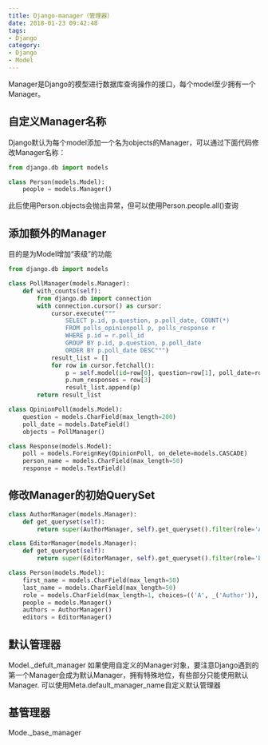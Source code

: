 ```yaml
---
title: Django-manager（管理器）
date: 2018-01-23 09:42:48
tags:
- Django
category:
- Django
- Model
---
```


Manager是Django的模型进行数据库查询操作的接口，每个model至少拥有一个Manager。

## 自定义Manager名称
Django默认为每个model添加一个名为objects的Manager，可以通过下面代码修改Manager名称：
``` python
from django.db import models

class Person(models.Model):
    people = models.Manager()
```
此后使用Person.objects会抛出异常，但可以使用Person.people.all()查询

## 添加额外的Manager
目的是为Model增加“表级”的功能
``` python
from django.db import models

class PollManager(models.Manager):
    def with_counts(self):
        from django.db import connection
        with connection.cursor() as cursor:
            cursor.execute("""
                SELECT p.id, p.question, p.poll_date, COUNT(*)
                FROM polls_opinionpoll p, polls_response r
                WHERE p.id = r.poll_id
                GROUP BY p.id, p.question, p.poll_date
                ORDER BY p.poll_date DESC""")
            result_list = []
            for row in cursor.fetchall():
                p = self.model(id=row[0], question=row[1], poll_date=row[2])
                p.num_responses = row[3]
                result_list.append(p)
        return result_list

class OpinionPoll(models.Model):
    question = models.CharField(max_length=200)
    poll_date = models.DateField()
    objects = PollManager()

class Response(models.Model):
    poll = models.ForeignKey(OpinionPoll, on_delete=models.CASCADE)
    person_name = models.CharField(max_length=50)
    response = models.TextField()
```

## 修改Manager的初始QuerySet
``` python
class AuthorManager(models.Manager):
    def get_queryset(self):
        return super(AuthorManager, self).get_queryset().filter(role='A')

class EditorManager(models.Manager):
    def get_queryset(self):
        return super(EditorManager, self).get_queryset().filter(role='E')

class Person(models.Model):
    first_name = models.CharField(max_length=50)
    last_name = models.CharField(max_length=50)
    role = models.CharField(max_length=1, choices=(('A', _('Author')), ('E', _('Editor'))))
    people = models.Manager()
    authors = AuthorManager()
    editors = EditorManager()
```

## 默认管理器
Model._defult_manager
如果使用自定义的Manager对象，要注意Django遇到的第一个Manager会成为默认Manager，拥有特殊地位，有些部分只能使用默认Manager.
可以使用Meta.default_manager_name自定义默认管理器

## 基管理器
Mode._base_manager



















